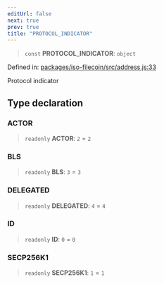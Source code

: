 ```yaml
---
editUrl: false
next: true
prev: true
title: "PROTOCOL_INDICATOR"
---
```


> `const` **PROTOCOL\_INDICATOR**: `object`

Defined in: [packages/iso-filecoin/src/address.js:33](https://github.com/hugomrdias/filecoin/blob/main/packages/iso-filecoin/src/address.js#L33)

Protocol indicator

## Type declaration

### ACTOR

> `readonly` **ACTOR**: `2` = `2`

### BLS

> `readonly` **BLS**: `3` = `3`

### DELEGATED

> `readonly` **DELEGATED**: `4` = `4`

### ID

> `readonly` **ID**: `0` = `0`

### SECP256K1

> `readonly` **SECP256K1**: `1` = `1`
